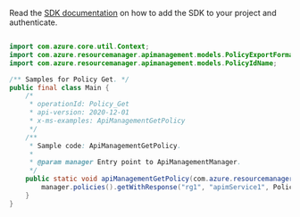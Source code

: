 Read the [SDK documentation](https://github.com/Azure/azure-sdk-for-java/blob/azure-resourcemanager-apimanagement_1.0.0-beta.2/sdk/apimanagement/azure-resourcemanager-apimanagement/README.md) on how to add the SDK to your project and authenticate.

```java

import com.azure.core.util.Context;
import com.azure.resourcemanager.apimanagement.models.PolicyExportFormat;
import com.azure.resourcemanager.apimanagement.models.PolicyIdName;

/** Samples for Policy Get. */
public final class Main {
    /*
     * operationId: Policy_Get
     * api-version: 2020-12-01
     * x-ms-examples: ApiManagementGetPolicy
     */
    /**
     * Sample code: ApiManagementGetPolicy.
     *
     * @param manager Entry point to ApiManagementManager.
     */
    public static void apiManagementGetPolicy(com.azure.resourcemanager.apimanagement.ApiManagementManager manager) {
        manager.policies().getWithResponse("rg1", "apimService1", PolicyIdName.POLICY, null, Context.NONE);
    }
}
```
